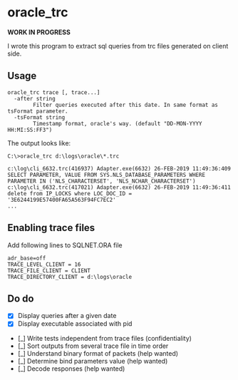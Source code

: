 # oracle_trc

**WORK IN PROGRESS**

I wrote this program to extract sql queries from trc files generated on client side.



## Usage
```
oracle_trc trace [, trace...]
  -after string
        Filter queries executed after this date. In same format as tsFormat parameter.
  -tsFormat string
        Timestamp format, oracle's way. (default "DD-MON-YYYY HH:MI:SS:FF3")
```

The output looks like:

```
C:\>oracle_trc d:\logs\oracle\*.trc

c:\log\cli_6632.trc(416937) Adapter.exe(6632) 26-FEB-2019 11:49:36:409 SELECT PARAMETER, VALUE FROM SYS.NLS_DATABASE_PARAMETERS WHERE PARAMETER IN ('NLS_CHARACTERSET', 'NLS_NCHAR_CHARACTERSET')
c:\log\cli_6632.trc(417021) Adapter.exe(6632) 26-FEB-2019 11:49:36:411 delete from IP_LOCKS where LOC_DOC_ID = '3E6244199E57400FA65A563F94FC7EC2'
...
```

## Enabling trace files
Add following lines to SQLNET.ORA file

```
adr_base=off
TRACE_LEVEL_CLIENT = 16
TRACE_FILE_CLIENT = CLIENT
TRACE_DIRECTORY_CLIENT = d:\logs\oracle
```

## Do do

- [X] Display queries after a given date
- [X] Display executable associated with pid
- [_] Write tests independent from trace files (confidentiality) 
- [_] Sort outputs from several trace file in time order
- [_] Understand binary format of packets (help wanted)
- [_] Determine bind parameters value (help wanted)
- [_] Decode responses (help wanted)

